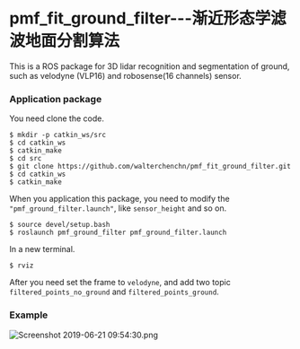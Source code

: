 # pmf_fit_ground_filter---渐近形态学滤波地面分割算法

This is a ROS package for 3D lidar recognition and segmentation of ground, such as velodyne (VLP16) and robosense(16 channels) sensor.

### Application package

You need clone the code.
```
$ mkdir -p catkin_ws/src
$ cd catkin_ws
$ catkin_make
$ cd src
$ git clone https://github.com/walterchenchn/pmf_fit_ground_filter.git
$ cd catkin_ws
$ catkin_make
```
When you application this package, you need to modify the `"pmf_ground_filter.launch"`, like `sensor_height` and so on.

```
$ source devel/setup.bash
$ roslaunch pmf_ground_filter pmf_ground_filter.launch
```
In a new terminal.
```
$ rviz
```
After you need set the frame to `velodyne`, and add two topic `filtered_points_no_ground` and `filtered_points_ground`.

### Example
![Screenshot 2019-06-21 09:54:30.png](https://i.loli.net/2019/06/21/5d0c391ee7a4e87595.png)
